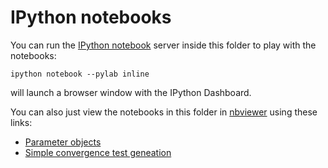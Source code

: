 IPython notebooks
=================

You can run the [IPython notebook](http://ipython.org/notebook.html) server inside this folder to play with the notebooks:

    ipython notebook --pylab inline
    
will launch a browser window with the IPython Dashboard.

You can also just view the notebooks in this folder in [nbviewer](http://nbviewer.ipython.org/) using these links:

* [Parameter objects](http://nbviewer.ipython.org/github/tfgg/castepy/blob/new_ions/notebooks/Parameter%20objects.ipynb)
* [Simple convergence test geneation](http://nbviewer.ipython.org/github/tfgg/castepy/blob/new_ions/notebooks/Convergence%20test.ipynb)
